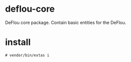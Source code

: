 # deflou-core

DeFlou core package. Contain basic entities for the DeFlou.

# install

`# vendor/bin/extas i`